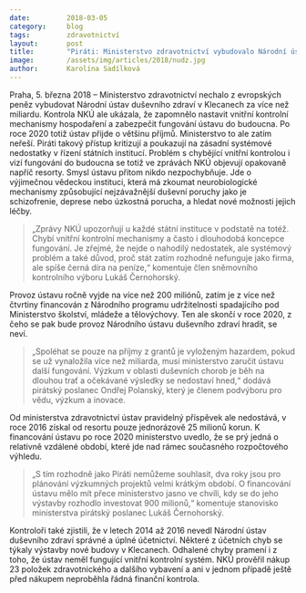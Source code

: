 ```yaml
---
date:         2018-03-05
category:     blog
tags:         zdravotnictví
layout:       post
title:        "Piráti: Ministerstvo zdravotnictví vybudovalo Národní ústav duševního zdraví za miliardu, jak ho bude financovat dál ale neví"
image:        /assets/img/articles/2018/nudz.jpg
author:       Karolína Sadílková
---
```


Praha, 5. března 2018 – Ministerstvo zdravotnictví nechalo z evropských peněz vybudovat Národní ústav duševního zdraví v Klecanech za více než miliardu. Kontrola NKÚ ale ukázala, že zapomnělo nastavit vnitřní kontrolní mechanismy hospodaření a zabezpečit fungování ústavu do budoucna. Po roce 2020 totiž ústav přijde o většinu příjmů. Ministerstvo to ale zatím neřeší. Piráti takový přístup kritizují a poukazují na zásadní systémové nedostatky v řízení státních institucí. Problém s chybějící vnitřní kontrolou i vizí fungování do budoucna se totiž ve zprávách NKÚ objevují opakovaně napříč resorty. Smysl ústavu přitom nikdo nezpochybňuje. Jde o výjimečnou vědeckou instituci, která má zkoumat neurobiologické mechanismy způsobující nejzávažnější duševní poruchy jako je schizofrenie, deprese nebo úzkostná porucha, a hledat nové možnosti jejich léčby.

> „Zprávy NKÚ upozorňují u každé státní instituce v podstatě na totéž. Chybí vnitřní kontrolní mechanismy a často i dlouhodobá koncepce fungování. Je zřejmé, že nejde o nahodilý nedostatek, ale systémový problém a také důvod, proč stát zatím rozhodně nefunguje jako firma, ale spíše černá díra na peníze,“ komentuje člen sněmovního kontrolního výboru Lukáš Černohorský.

Provoz ústavu ročně vyjde na více než 200 miliónů, zatím je z více než čtvrtiny financován z Národního programu udržitelnosti spadajícího pod Ministerstvo školství, mládeže a tělovýchovy. Ten ale skončí v roce 2020, z čeho se pak bude provoz Národního ústavu duševního zdraví hradit, se neví. 

> „Spoléhat se pouze na příjmy z grantů je vyloženým hazardem, pokud se už vynaložila více než miliarda, musí ministerstvo zaručit ústavu další fungování. Výzkum v oblasti duševních chorob je běh na dlouhou trať a očekávané výsledky se nedostaví hned,“ dodává pirátský poslanec Ondřej Polanský, který je členem podvýboru pro vědu, výzkum a inovace.

Od ministerstva zdravotnictví ústav pravidelný příspěvek ale nedostává, v roce 2016 získal od resortu pouze jednorázově 25 milionů korun. K financování ústavu po roce 2020 ministerstvo uvedlo, že se prý jedná o relativně vzdálené období, které jde nad rámec současného rozpočtového výhledu. 

> „S tím rozhodně jako Piráti nemůžeme souhlasit, dva roky jsou pro plánování výzkumných projektů velmi krátkým období. O financování ústavu mělo mít přece ministerstvo jasno ve chvíli, kdy se do jeho výstavby rozhodlo investovat 900 milionů,“ komentuje stanovisko ministerstva pirátský poslanec Lukáš Černohorský.

Kontroloři také zjistili, že v letech 2014 až 2016 nevedl Národní ústav duševního zdraví správné a úplné účetnictví. Některé z účetních chyb se týkaly výstavby nové budovy v Klecanech. Odhalené chyby pramení i z toho, že ústav neměl fungující vnitřní kontrolní systém. NKÚ prověřil nákup 23 položek zdravotnického a dalšího vybavení a ani v jednom případě ještě před nákupem neproběhla řádná finanční kontrola.


